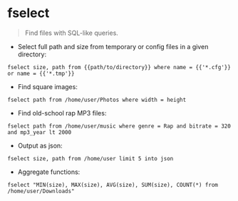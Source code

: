 # fselect

> Find files with SQL-like queries.

- Select full path and size from temporary or config files in a given directory:

`fselect size, path from {{path/to/directory}} where name = {{'*.cfg'}} or name = {{'*.tmp'}}`

- Find square images:

`fselect path from /home/user/Photos where width = height`

- Find old-school rap MP3 files:

`fselect path from /home/user/music where genre = Rap and bitrate = 320 and mp3_year lt 2000`

- Output as json:

`fselect size, path from /home/user limit 5 into json`

- Aggregate functions:

`fselect "MIN(size), MAX(size), AVG(size), SUM(size), COUNT(*) from /home/user/Downloads"`
